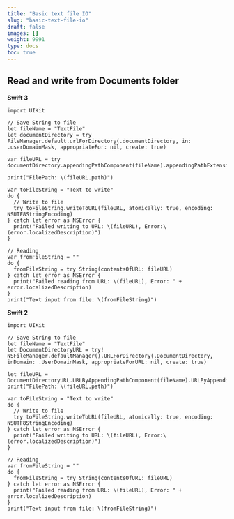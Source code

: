 ```yaml
---
title: "Basic text file IO"
slug: "basic-text-file-io"
draft: false
images: []
weight: 9991
type: docs
toc: true
---
```


## Read and write from Documents folder

**Swift 3**

    import UIKit
    
    // Save String to file
    let fileName = "TextFile"
    let documentDirectory = try FileManager.default.urlForDirectory(.documentDirectory, in: .userDomainMask, appropriateFor: nil, create: true)
    
    var fileURL = try documentDirectory.appendingPathComponent(fileName).appendingPathExtension("txt")
    
    print("FilePath: \(fileURL.path)")
    
    var toFileString = "Text to write"
    do {
      // Write to file
      try toFileString.writeToURL(fileURL, atomically: true, encoding: NSUTF8StringEncoding)
    } catch let error as NSError {
      print("Failed writing to URL: \(fileURL), Error:\(error.localizedDescription)")
    }
    
    // Reading
    var fromFileString = ""
    do {
      fromFileString = try String(contentsOfURL: fileURL)
    } catch let error as NSError {
      print("Failed reading from URL: \(fileURL), Error: " + error.localizedDescription)
    }
    print("Text input from file: \(fromFileString)")

**Swift 2**

    import UIKit
    
    // Save String to file
    let fileName = "TextFile"
    let DocumentDirectoryURL = try! NSFileManager.defaultManager().URLForDirectory(.DocumentDirectory, inDomain: .UserDomainMask, appropriateForURL: nil, create: true)
    
    let fileURL = DocumentDirectoryURL.URLByAppendingPathComponent(fileName).URLByAppendingPathExtension("txt")
    print("FilePath: \(fileURL.path)")
    
    var toFileString = "Text to write"
    do {
      // Write to file
      try toFileString.writeToURL(fileURL, atomically: true, encoding: NSUTF8StringEncoding)
    } catch let error as NSError {
      print("Failed writing to URL: \(fileURL), Error:\(error.localizedDescription)")
    }
    
    // Reading
    var fromFileString = ""
    do {
      fromFileString = try String(contentsOfURL: fileURL)
    } catch let error as NSError {
      print("Failed reading from URL: \(fileURL), Error: " + error.localizedDescription)
    }
    print("Text input from file: \(fromFileString)")

